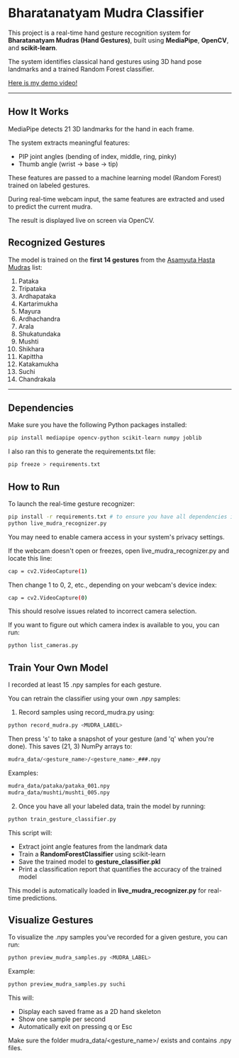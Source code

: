 # Bharatanatyam Mudra Classifier

This project is a real-time hand gesture recognition system for **Bharatanatyam Mudras (Hand Gestures)**, built using **MediaPipe**, **OpenCV**, and **scikit-learn**.

The system identifies classical hand gestures using 3D hand pose landmarks and a trained Random Forest classifier.

[Here is my demo video!](https://drive.google.com/file/d/1x13j0s3KFnbkX-vKbxNR3zUE-gk6vo-2/view?usp=share_link)

---

## How It Works

MediaPipe detects 21 3D landmarks for the hand in each frame.

The system extracts meaningful features:
- PIP joint angles (bending of index, middle, ring, pinky)
- Thumb angle (wrist → base → tip)

These features are passed to a machine learning model (Random Forest) trained on labeled gestures.

During real-time webcam input, the same features are extracted and used to predict the current mudra.

The result is displayed live on screen via OpenCV.

## Recognized Gestures

The model is trained on the **first 14 gestures** from the [Asamyuta Hasta Mudras](https://www.natyasutraonline.com/picture-gallery/asamyuta-hasta-bharatanatyam) list:

1. Pataka  
2. Tripataka  
3. Ardhapataka  
4. Kartarimukha  
5. Mayura  
6. Ardhachandra  
7. Arala  
8. Shukatundaka 
9. Mushti  
10. Shikhara  
11. Kapittha  
12. Katakamukha  
13. Suchi  
14. Chandrakala  

---

## Dependencies

Make sure you have the following Python packages installed:

```bash
pip install mediapipe opencv-python scikit-learn numpy joblib
```

I also ran this to generate the requirements.txt file:

```bash
pip freeze > requirements.txt                       
```

## How to Run

To launch the real-time gesture recognizer:

```bash
pip install -r requirements.txt # to ensure you have all dependencies installed
python live_mudra_recognizer.py
```

You may need to enable camera access in your system's privacy settings.

If the webcam doesn't open or freezes, open live_mudra_recognizer.py and locate this line:

```bash
cap = cv2.VideoCapture(1)
```

Then change 1 to 0, 2, etc., depending on your webcam's device index:
```bash
cap = cv2.VideoCapture(0)
```

This should resolve issues related to incorrect camera selection.

If you want to figure out which camera index is available to you, you can run: 

```bash
python list_cameras.py
```

## Train Your Own Model

I recorded at least 15 .npy samples for each gesture.

You can retrain the classifier using your own .npy samples:

1. Record samples using record_mudra.py using:

```bash
python record_mudra.py <MUDRA_LABEL>
```

Then press 's' to take a snapshot of your gesture (and 'q' when you're done). This saves (21, 3) NumPy arrays to:

```bash
mudra_data/<gesture_name>/<gesture_name>_###.npy
```

Examples:

```bash
mudra_data/pataka/pataka_001.npy
mudra_data/mushti/mushti_005.npy
```

2. Once you have all your labeled data, train the model by running:

```bash
python train_gesture_classifier.py
```

This script will:
- Extract joint angle features from the landmark data
- Train a **RandomForestClassifier** using scikit-learn
- Save the trained model to **gesture_classifier.pkl**
- Print a classification report that quantifies the accuracy of the trained model

This model is automatically loaded in **live_mudra_recognizer.py** for real-time predictions.

## Visualize Gestures

To visualize the .npy samples you’ve recorded for a given gesture, you can run:

```bash
python preview_mudra_samples.py <MUDRA_LABEL>
```

Example:

```bash
python preview_mudra_samples.py suchi
```

This will:
- Display each saved frame as a 2D hand skeleton
- Show one sample per second
- Automatically exit on pressing q or Esc

Make sure the folder mudra_data/<gesture_name>/ exists and contains .npy files.